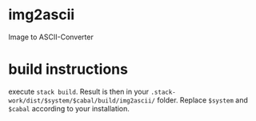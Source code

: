 # img2ascii
Image to ASCII-Converter

# build instructions

execute `stack build`. Result is then in your `.stack-work/dist/$system/$cabal/build/img2ascii/` folder. Replace `$system` and `$cabal` according to your installation.
